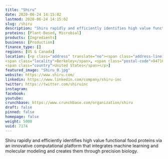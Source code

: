 ```yaml
---
title: "Shiru"
date: 2020-06-24 14:15:02
lastmod: 2020-06-24 14:15:02
slug: /shiru
description: "Shiru rapidly and efficiently identifies high value functional food proteins via an innovative computational platform that integrates machine learning and molecular modeling and creates them through precision biology."
proteins: [Plant-Based, Microbial]
products: [Ingredients]
business: [Production]
finance_type: []
regions: [US & Canada]
location: [<p class="address" translate="no"><span class="address-line1">Bancroft Way</span><br>
<span class="locality">Berkeley</span>, <span class="postal-code">94710</span><br>
<span class="country">United States</span></p>]
featured_image: "Shiru_0.jpg"
website: https://www.shiru.com/
linkedin: https://www.linkedin.com/company/shiru-inc
twitter: https://twitter.com/shiruinc
instagram: 
facebook: 
youtube: 
crunchbase: https://www.crunchbase.com/organization/shiru
draft: false
pinned: false
homepage: false
weight: 5000
uuid: 7174
---
```

Shiru rapidly and efficiently identifies high value functional food proteins via an innovative computational platform that integrates machine learning and molecular modeling and creates them through precision biology.
